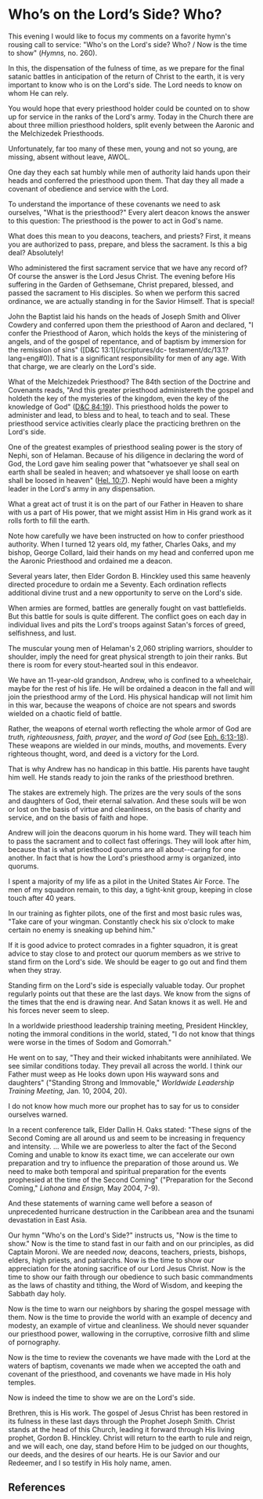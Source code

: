# Who’s on the Lord’s Side? Who?

This evening I would like to focus my comments on a favorite hymn's rousing
call to service: "Who's on the Lord's side? Who? / Now is the time to show"
(_Hymns,_ no. 260).

In this, the dispensation of the fulness of time, as we prepare for the final
satanic battles in anticipation of the return of Christ to the earth, it is
very important to know who is on the Lord's side. The Lord needs to know on
whom He can rely.

You would hope that every priesthood holder could be counted on to show up for
service in the ranks of the Lord's army. Today in the Church there are about
three million priesthood holders, split evenly between the Aaronic and the
Melchizedek Priesthoods.

Unfortunately, far too many of these men, young and not so young, are missing,
absent without leave, AWOL.

One day they each sat humbly while men of authority laid hands upon their
heads and conferred the priesthood upon them. That day they all made a
covenant of obedience and service with the Lord.

To understand the importance of these covenants we need to ask ourselves,
"What is the priesthood?" Every alert deacon knows the answer to this
question: The priesthood is the power to act in God's name.

What does this mean to you deacons, teachers, and priests? First, it means you
are authorized to pass, prepare, and bless the sacrament. Is this a big deal?
Absolutely!

Who administered the first sacrament service that we have any record of? Of
course the answer is the Lord Jesus Christ. The evening before His suffering
in the Garden of Gethsemane, Christ prepared, blessed, and passed the
sacrament to His disciples. So when we perform this sacred ordinance, we are
actually standing in for the Savior Himself. That is special!

John the Baptist laid his hands on the heads of Joseph Smith and Oliver
Cowdery and conferred upon them the priesthood of Aaron and declared, "I
confer the Priesthood of Aaron, which holds the keys of the ministering of
angels, and of the gospel of repentance, and of baptism by immersion for the
remission of sins" ([D&amp;C 13:1](/scriptures/dc-
testament/dc/13.1?lang=eng#0)). That is a significant responsibility for men
of any age. With that charge, we are clearly on the Lord's side.

What of the Melchizedek Priesthood? The 84th section of the Doctrine and
Covenants reads, "And this greater priesthood administereth the gospel and
holdeth the key of the mysteries of the kingdom, even the key of the knowledge
of God" ([D&amp;C 84:19](/scriptures/dc-testament/dc/84.19?lang=eng#18)). This
priesthood holds the power to administer and lead, to bless and to heal, to
teach and to seal. These priesthood service activities clearly place the
practicing brethren on the Lord's side.

One of the greatest examples of priesthood sealing power is the story of
Nephi, son of Helaman. Because of his diligence in declaring the word of God,
the Lord gave him sealing power that "whatsoever ye shall seal on earth shall
be sealed in heaven; and whatsoever ye shall loose on earth shall be loosed in
heaven" ([Hel. 10:7](/scriptures/bofm/hel/10.7?lang=eng#6)). Nephi would have
been a mighty leader in the Lord's army in any dispensation.

What a great act of trust it is on the part of our Father in Heaven to share
with us a part of His power, that we might assist Him in His grand work as it
rolls forth to fill the earth.

Note how carefully we have been instructed on how to confer priesthood
authority. When I turned 12 years old, my father, Charles Oaks, and my bishop,
George Collard, laid their hands on my head and conferred upon me the Aaronic
Priesthood and ordained me a deacon.

Several years later, then Elder Gordon B. Hinckley used this same heavenly
directed procedure to ordain me a Seventy. Each ordination reflects additional
divine trust and a new opportunity to serve on the Lord's side.

When armies are formed, battles are generally fought on vast battlefields. But
this battle for souls is quite different. The conflict goes on each day in
individual lives and pits the Lord's troops against Satan's forces of greed,
selfishness, and lust.

The muscular young men of Helaman's 2,060 stripling warriors, shoulder to
shoulder, imply the need for great physical strength to join their ranks. But
there is room for every stout-hearted soul in this endeavor.

We have an 11-year-old grandson, Andrew, who is confined to a wheelchair,
maybe for the rest of his life. He will be ordained a deacon in the fall and
will join the priesthood army of the Lord. His physical handicap will not
limit him in this war, because the weapons of choice are not spears and swords
wielded on a chaotic field of battle.

Rather, the weapons of eternal worth reflecting the whole armor of God are
_truth, righteousness, faith, prayer,_ and the _word of God_ (see [Eph.
6:13-18](/scriptures/nt/eph/6.13-18?lang=eng#12)). These weapons are wielded
in our minds, mouths, and movements. Every righteous thought, word, and deed
is a victory for the Lord.

That is why Andrew has no handicap in this battle. His parents have taught him
well. He stands ready to join the ranks of the priesthood brethren.

The stakes are extremely high. The prizes are the very souls of the sons and
daughters of God, their eternal salvation. And these souls will be won or lost
on the basis of virtue and cleanliness, on the basis of charity and service,
and on the basis of faith and hope.

Andrew will join the deacons quorum in his home ward. They will teach him to
pass the sacrament and to collect fast offerings. They will look after him,
because that is what priesthood quorums are all about--caring for one another.
In fact that is how the Lord's priesthood army is organized, into quorums.

I spent a majority of my life as a pilot in the United States Air Force. The
men of my squadron remain, to this day, a tight-knit group, keeping in close
touch after 40 years.

In our training as fighter pilots, one of the first and most basic rules was,
"Take care of your wingman. Constantly check his six o'clock to make certain
no enemy is sneaking up behind him."

If it is good advice to protect comrades in a fighter squadron, it is great
advice to stay close to and protect our quorum members as we strive to stand
firm on the Lord's side. We should be eager to go out and find them when they
stray.

Standing firm on the Lord's side is especially valuable today. Our prophet
regularly points out that these are the last days. We know from the signs of
the times that the end is drawing near. And Satan knows it as well. He and his
forces never seem to sleep.

In a worldwide priesthood leadership training meeting, President Hinckley,
noting the immoral conditions in the world, stated, "I do not know that things
were worse in the times of Sodom and Gomorrah."

He went on to say, "They and their wicked inhabitants were annihilated. We see
similar conditions today. They prevail all across the world. I think our
Father must weep as He looks down upon His wayward sons and daughters"
("Standing Strong and Immovable," _Worldwide Leadership Training Meeting,_
Jan. 10, 2004, 20).

I do not know how much more our prophet has to say for us to consider
ourselves warned.

In a recent conference talk, Elder Dallin H. Oaks stated: "These signs of the
Second Coming are all around us and seem to be increasing in frequency and
intensity. ... While we are powerless to alter the fact of the Second Coming and
unable to know its exact time, we can accelerate our own preparation and try
to influence the preparation of those around us. We need to make both temporal
and spiritual preparation for the events prophesied at the time of the Second
Coming" ("Preparation for the Second Coming," _Liahona_ and _Ensign,_ May
2004, 7-9).

And these statements of warning came well before a season of unprecedented
hurricane destruction in the Caribbean area and the tsunami devastation in
East Asia.

Our hymn "Who's on the Lord's Side?" instructs us, "Now is the time to show."
Now is the time to stand fast in our faith and on our principles, as did
Captain Moroni. We are needed _now,_ deacons, teachers, priests, bishops,
elders, high priests, and patriarchs. Now is the time to show our appreciation
for the atoning sacrifice of our Lord Jesus Christ. Now is the time to show
our faith through our obedience to such basic commandments as the laws of
chastity and tithing, the Word of Wisdom, and keeping the Sabbath day holy.

Now is the time to warn our neighbors by sharing the gospel message with them.
Now is the time to provide the world with an example of decency and modesty,
an example of virtue and cleanliness. We should never squander our priesthood
power, wallowing in the corruptive, corrosive filth and slime of pornography.

Now is the time to review the covenants we have made with the Lord at the
waters of baptism, covenants we made when we accepted the oath and covenant of
the priesthood, and covenants we have made in His holy temples.

Now is indeed the time to show we are on the Lord's side.

Brethren, this is His work. The gospel of Jesus Christ has been restored in
its fulness in these last days through the Prophet Joseph Smith. Christ stands
at the head of this Church, leading it forward through His living prophet,
Gordon B. Hinckley. Christ will return to the earth to rule and reign, and we
will each, one day, stand before Him to be judged on our thoughts, our deeds,
and the desires of our hearts. He is our Savior and our Redeemer, and I so
testify in His holy name, amen.

## References


